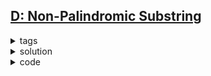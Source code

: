 ## [D: Non-Palindromic Substring](https://codeforces.com/contest/1944/problem/D)

<details>
  <summary>tags</summary>
  
    | hash |

</details>

<details>
  <summary>solution</summary>

    There are two points: 
    1. use hash to detect palindrome
    2. know what k(s) a string is k-good

    The first point is basically seeing the string as a number.
    Choose a base number and a modulo number.
    Suppose that the string is "ABC", the hash number of the string would be (A * base^2 + B * base + C) % mod.
    This number would be distinct for every string if the base and mod are prime numbers.

    And note that if a string is a palindrome, the hash number of it, and the hash number of its reverse, will be the same.
    Using this feature, we can easily detect palindrom with O(len(s)).


    The second point is kind of tricky, I don't know how to strictly prove it, but you can feel it.
    Consider 3 kind of cases.
    Case 1: "AAAAA...AAAAA" -> no k valid
    Case 2: "ABABA...ABABA" -> even k(s) will be valid
    Case 3: the string S contains more then 3 kinds of characters
        Let's call the length of the string L.
        In this case, all k from 2 to L - 1 would be valid.
        
        Cuz, like:  O O O O O O O O O   is a string of L=9,   O disignates an unknown character.
        Let's say this string is NOT 8-good, i.e. its two L=8 substrings are both palindrom.
        Suppose the left most character is A.
        A O O O O O O A O  ->  A A O O O O O A O  ->  A A O O O O O A A  ->  ... ->  A A A A A A A A A
        All of them would be the same! That is not in case 3, but case 1.

        So is 7-good. A O O O O O A O O  ->  A O A O A O A O O  ->  A O A O A O A O A ->
                      A B A O A O A O A  ->  A B A O A B A B A  ->  A B A B A B A B A
        That's case 2.

        Continue with this procedure, we'll always go back to case 1 or 2.
        Thus, string S would always be k-good for k in [2, len(S)].

        Oh, but if S itself is a palindrome, S is not len(S)-good.      
        
</details>

<details>
  <summary>code</summary>

  ```c++
  #include <bits/stdc++.h>
  using namespace std;
  #define ffor(i, x, y) for(int i = x; i < y; i++)
  
  const int N = 400005;
  char s[N];  
  struct Hash {
      int base, mod;
      int h[N], rh[N], B[N];
      void init (int n) {
          h[0] = rh[n + 1] = 0;  B[0] = 1;
  
          for(int i = 1; i <= n; i++) {
              h[i] = (1LL * h[i - 1] * base + (s[i] - 'a')) % mod;
              B[i] = 1LL * B[i - 1] * base % mod;
          }
          for(int i = n; i >= 1; i--) {
              rh[i] = (1LL * rh[i + 1] * base + (s[i] - 'a')) % mod;
          }
      }
      int get(int l, int r) {
          return (h[r] - 1LL * h[l - 1] * B[r - l + 1] % mod + mod) % mod;
      }
      int getr(int l, int r) {
          return (rh[l] - 1LL * rh[r + 1] * B[r - l + 1] % mod + mod) % mod;
      }
      bool isPalindrome(int l, int r) {
          int m = (l + r) >> 1;
          if ((r - l + 1) % 2) {
              return get(l, m) == getr(m, r);
          } else {
              return get(l, m) == getr(m + 1, r);
          }
      }
  } H;  // one hash is already so big, claim it first to avoid seg fault before main
  
  int main () {
      ios::sync_with_stdio(false); cin.tie(0);
      int t;  cin >> t;
      H.base = 113;  H.mod = 1e9 + 9;
      while (t--) {
          int n, q;  cin >> n >> q;
          cin >> s + 1;
          H.init(n);
          vector<vector<int>> cnt(n + 1, vector<int>(26));  // number of char c before s[i]
          vector<int> dif(n + 1);  // number of different adjacent char pairs
  
          ffor(i, 1, n + 1) {
              ffor(j, 0, 26) {
                  cnt[i][j] = cnt[i - 1][j];
              }
              cnt[i][s[i] - 'a']++;
              dif[i] = dif[i - 1] + (s[i] != s[i - 1]);
          }
  
          while (q--) {
              int l, r;  cin >> l >> r;
              int var = 0;
              ffor(j, 0, 26) {
                  if (cnt[r][j] > cnt[l - 1][j]) var++;
              }
  
              if (var == 1) {
                  cout << 0 << '\n';
              } else if (var == 2 && dif[r] - dif[l] == r - l) {
                  int k = (r - l + 1) / 2;
                  cout << 1LL * k * (k + 1) << '\n';
              } else if (H.isPalindrome(l, r)) {
                  cout << (r - l + 2LL) * (r - l - 1) / 2 << '\n';
              } else {
                  cout << (r - l + 3LL) * (r - l) / 2 << '\n';
              }
          }
      }
  }
  ```

</details>

<br>
